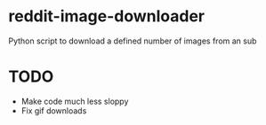 # reddit-image-downloader
Python script to download a defined number of images from an sub
# TODO
  - Make code much less sloppy
  - Fix gif downloads

